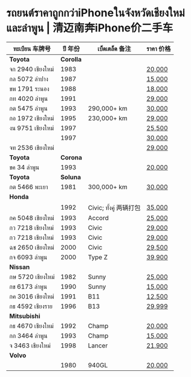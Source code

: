 # รถยนต์ราคาถูกกว่าiPhoneในจังหวัดเชียงใหม่และลำพูน | 清迈南奔iPhone价二手车

| ทะเบียน 车牌号 | ปี 年份 | เบ็ดเตล็ด 备注 | ราคา 价格 |
|---|---|---|---|
| **Toyota** | **Corolla** |
| จก 2940 เชียงใหม่ | 1983 || [20,000](https://www.facebook.com/marketplace/item/1566912550887877/) |
| กล 5072 ลำปาง | 1987 || [15,000](https://www.facebook.com/marketplace/item/1708934309668316/) |
| ขพ 1791 ระนอง | 1988 || [18,000](https://www.facebook.com/marketplace/item/1095926318872805/) |
| กท 4020 ลำพูน | 1991 || [29,000](https://www.facebook.com/marketplace/item/505624058880851/) |
| กต 5475 ลำพูน | 1993 | 290,000+ km | [30,000](https://www.facebook.com/marketplace/item/576845845160834/) |
| กอ 1972 เชียงใหม่ | 1995 | 230,000+ km | [29,000](https://www.facebook.com/marketplace/item/523872063330421/) |
| งน 9751 เชียงใหม่ | 1997 || [25,500](https://www.facebook.com/marketplace/item/1708330746376196/) |
|| 1997 || [30,000](https://www.facebook.com/marketplace/item/1690696784808057/) |
| จท 2536 เชียงใหม่ ||| [29,000](https://www.facebook.com/marketplace/item/934485921549824/) |
| **Toyota** | **Corona** |
| ขค 34 ลำพูน | 1993 || [20,000](https://www.facebook.com/marketplace/item/776222478025387/) |
| **Toyota** | **Soluna** |
| กต 5466 พะเยา | 1981 | 300,000+ km | [30,000](https://www.facebook.com/marketplace/item/988224879982697/) |
| **Honda** |
|| 1992 | Civic; ทั้งคู่ 两辆打包 | [35,000](https://www.facebook.com/marketplace/item/543707148822981/) |
| กค 5048 เชียงใหม่ | 1993 | Accord | [25,000](https://www.facebook.com/marketplace/item/1248936832882138/) |
| กว 7218 เชียงใหม่ | 1993 | Civic | [29,000](https://www.facebook.com/marketplace/item/1410782539896270/) |
| กว 7218 เชียงใหม่ | 1993 | Civic | [29,000](https://www.facebook.com/marketplace/item/575307885429639/) |
| ฉช 2650 เชียงใหม่ | 2000 | Civic | [29,500](https://www.facebook.com/marketplace/item/1109659474231489/) |
| กจ 6093 ลำพูน | 2000 | Type Z | [39,900](https://www.facebook.com/marketplace/item/1718242212053926/) |
| **Nissan** |
| กษ 5720 เชียงใหม่ | 1982 | Sunny | [25,000](https://www.facebook.com/marketplace/item/1015882200253850/) |
| กข 6173 ลำพูน | 1990 | Sunny | [15,000](https://www.facebook.com/marketplace/item/1323426805324016/) |
| กค 3016 เชียงใหม่ | 1991 | B11 | [12,500](https://www.facebook.com/marketplace/item/1323491978810803/) |
| กธ 4592 เชียงราย | 1996 | B13 | [29,999](https://www.facebook.com/marketplace/item/1279822446768566/) |
| **Mitsubishi** |
| กธ 4670 เชียงใหม่ | 1992 | Champ | [20,000](https://www.facebook.com/marketplace/item/1307105347159487/) |
| กก 3464 ลำพูน | 1993 | Champ | [15,000](https://www.facebook.com/marketplace/item/1321177208849647/) |
| จ 3463 เชียงใหม่ | 1998 | Lancer | [21,900](https://www.facebook.com/marketplace/item/1216144296085708/) |
| **Volvo** |
|| 1980 | 940GL | [20,000](https://www.facebook.com/marketplace/item/1590934574896772/) |

